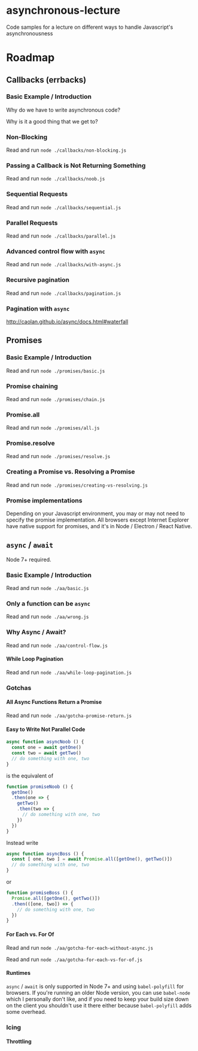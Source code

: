 # asynchronous-lecture
Code samples for a lecture on different ways to handle Javascript's asynchronousness

# Roadmap

## Callbacks (errbacks)

### Basic Example / Introduction

Why do we have to write asynchronous code?

Why is it a good thing that we get to?

### Non-Blocking

Read and run `node ./callbacks/non-blocking.js`

### Passing a Callback is Not Returning Something

Read and run `node ./callbacks/noob.js`

### Sequential Requests

Read and run `node ./callbacks/sequential.js`

### Parallel Requests

Read and run `node ./callbacks/parallel.js`

### Advanced control flow with `async`

Read and run `node ./callbacks/with-async.js`

### Recursive pagination

Read and run `node ./callbacks/pagination.js`

### Pagination with `async`

http://caolan.github.io/async/docs.html#waterfall

## Promises

### Basic Example / Introduction

Read and run `node ./promises/basic.js`

### Promise chaining

Read and run `node ./promises/chain.js`

### Promise.all

Read and run `node ./promises/all.js`

### Promise.resolve

Read and run `node ./promises/resolve.js`

### Creating a Promise vs. Resolving a Promise

Read and run `node ./promises/creating-vs-resolving.js`

### Promise implementations

Depending on your Javascript environment, you may or may not need to specify
the promise implementation. All browsers except Internet Explorer have native
support for promises, and it's in Node / Electron / React Native.

## `async` / `await`

Node 7+ required.

### Basic Example / Introduction

Read and run `node ./aa/basic.js`

### Only a function can be `async`

Read and run `node ./aa/wrong.js`

### Why Async / Await?

Read and run `node ./aa/control-flow.js`

#### While Loop Pagination

Read and run `node ./aa/while-loop-pagination.js`

### Gotchas

#### All Async Functions Return a Promise

Read and run `node ./aa/gotcha-promise-return.js`

#### Easy to Write Not Parallel Code

```javascript
async function asyncNoob () {
  const one = await getOne()
  const two = await getTwo()
  // do something with one, two
}
```

is the equivalent of

```javascript
function promiseNoob () {
  getOne()
  .then(one => {
    getTwo()
    .then(two => {
      // do something with one, two
    })
  })
}
```

Instead write

```javascript
async function asyncBoss () {
  const [ one, two ] = await Promise.all([getOne(), getTwo()])
  // do something with one, two
}
```

or

```javascript
function promiseBoss () {
  Promise.all([getOne(), getTwo()])
  .then(([one, two]) => {
    // do something with one, two
  })
}
```


#### For Each vs. For Of

Read and run `node ./aa/gotcha-for-each-without-async.js`

Read and run `node ./aa/gotcha-for-each-vs-for-of.js`

#### Runtimes

`async` / `await` is only supported in Node 7+ and using `babel-polyfill` for browsers.
If you're running an older Node version, you can use `babel-node` which I personally
don't like, and if you need to keep your build size down on the client you shouldn't
use it there either because `babel-polyfill` adds some overhead.

### Icing

#### Throttling
